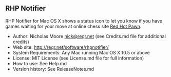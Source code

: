 RHP Notifier
------------

RHP Notifier for Mac OS X shows a status icon to let you know if you have games waiting for your move at online chess site [Red Hot Pawn](http://www.redhotpawn.com).

* Author: Nicholas Moore <nick@reqr.net> (see Credits.md file for additional credits)
* Web site: <http://reqr.net/software/rhpnotifier/>
* System Requirements: Any Mac running Mac OS X 10.5 or above
* License: MIT License (see License.md file for full information)
* How to use: See Help.md
* Version history: See ReleaseNotes.md